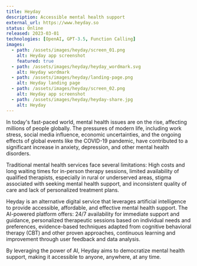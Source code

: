```yaml
---
title: Heyday
description: Accessible mental health support
external_url: https://www.heyday.so
status: Online
released: 2023-03-01
technologies: [OpenAI, GPT-3.5, Function Calling]
images:
  - path: /assets/images/heyday/screen_01.png
    alt: Heyday app screenshot
    featured: true
  - path: /assets/images/heyday/heyday_wordmark.svg
    alt: Heyday wordmark
  - path: /assets/images/heyday/landing-page.png
    alt: Heyday landing page
  - path: /assets/images/heyday/screen_02.png
    alt: Heyday app screenshot
  - path: /assets/images/heyday/heyday-share.jpg
    alt: Heyday
---
```


In today's fast-paced world, mental health issues are on the rise, affecting millions of people globally. The pressures of modern life, including work stress, social media influence, economic uncertainties, and the ongoing effects of global events like the COVID-19 pandemic, have contributed to a significant increase in anxiety, depression, and other mental health disorders.

Traditional mental health services face several limitations: High costs and long waiting times for in-person therapy sessions, limited availability of qualified therapists, especially in rural or underserved areas, stigma associated with seeking mental health support, and inconsistent quality of care and lack of personalized treatment plans.

Heyday is an alternative digital service that leverages artificial intelligence to provide accessible, affordable, and effective mental health support. The AI-powered platform offers: 24/7 availability for immediate support and guidance, personalized therapeutic sessions based on individual needs and preferences, evidence-based techniques adapted from cognitive behavioral therapy (CBT) and other proven approaches, continuous learning and improvement through user feedback and data analysis.

By leveraging the power of AI, Heyday aims to democratize mental health support, making it accessible to anyone, anywhere, at any time.